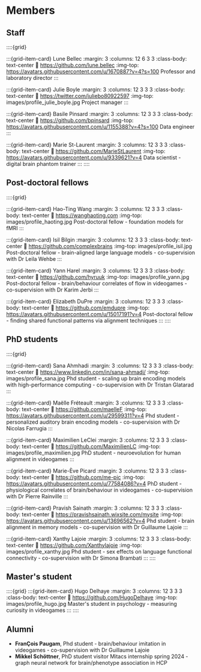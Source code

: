 # Members

## Staff

::::{grid}

:::{grid-item-card} Lune Bellec
:margin: 3
:columns: 12 6 3 3
:class-body: text-center
:link: https://github.com/lune.bellec
:img-top: https://avatars.githubusercontent.com/u/1670887?v=4?s=100
Professor and laboratory director
:::

:::{grid-item-card} Julie Boyle
:margin: 3
:columns: 12 3 3 3
:class-body: text-center
:link: https://twitter.com/juliebo80922597
:img-top: images/profile_julie_boyle.jpg
Project manager
:::

:::{grid-item-card} Basile Pinsard
:margin: 3
:columns: 12 3 3 3
:class-body: text-center
:link: https://github.com/bpinsard
:img-top: https://avatars.githubusercontent.com/u/1155388?v=4?s=100
Data engineer
:::

:::{grid-item-card} Marie St-Laurent
:margin: 3
:columns: 12 3 3 3
:class-body: text-center
:link: https://github.com/MarieStLaurent
:img-top: https://avatars.githubusercontent.com/u/9339621?v=4
Data scientist - digital brain phantom trainer
:::
::::

## Post-doctoral fellows

::::{grid}

:::{grid-item-card} Hao-Ting Wang
:margin: 3
:columns: 12 3 3 3
:class-body: text-center
:link: https://wanghaoting.com
:img-top: images/profile_haoting.jpg
Post-doctoral fellow - foundation models for fMRI
:::

:::{grid-item-card} Isil Bilgin
:margin: 3
:columns: 12 3 3 3
:class-body: text-center
:link: https://github.com/complexbrains
:img-top: images/profile_isil.jpg
Post-doctoral fellow - brain-aligned large language models - co-supervision with Dr Leila Wehbe
:::

:::{grid-item-card} Yann Harel
:margin: 3
:columns: 12 3 3 3
:class-body: text-center
:link: https://github.com/hyruuk
:img-top: images/profile_yann.jpg
Post-doctoral fellow - brain/behaviour correlates of flow in videogames - co-supervision with Dr Karim Jerbi
:::


:::{grid-item-card} Elizabeth DuPre
:margin: 3
:columns: 12 3 3 3
:class-body: text-center
:link: https://github.com/emdupre
:img-top: https://avatars.githubusercontent.com/u/15017191?v=4
Post-doctoral fellow - finding shared functional patterns via alignment techniques
:::
::::

## PhD students
::::{grid}

:::{grid-item-card} Sana Ahmhadi
:margin: 3
:columns: 12 3 3 3
:class-body: text-center
:link: https://www.linkedin.com/in/sana-ahmadi/
:img-top: images/profile_sana.jpg
Phd student - scaling up brain encoding models with high-performance computing - co-supervision with Dr Tristan Glatarad
:::

:::{grid-item-card} Maëlle Fréteault
:margin: 3
:columns: 12 3 3 3
:class-body: text-center
:link: https://github.com/maelleF
:img-top: https://avatars.githubusercontent.com/u/29599311?v=4
Phd student - personalized auditory brain encoding models - co-supervision with Dr Nicolas Farrugia
:::

:::{grid-item-card} Maximilien LeClei
:margin: 3
:columns: 12 3 3 3
:class-body: text-center
:link: https://github.com/MaximilienLC
:img-top: images/profile_maximilien.jpg
PhD student - neuroevolution for human alignment in videogames
:::

:::{grid-item-card} Marie-Ève Picard
:margin: 3
:columns: 12 3 3 3
:class-body: text-center
:link: https://github.com/me-pic
:img-top: https://avatars.githubusercontent.com/u/77584086?v=4
PhD student - physiological correlates of brain/behaviour in videogames - co-supervision with Dr Pierre Rainville
:::

:::{grid-item-card} Pravish Sainath
:margin: 3
:columns: 12 3 3 3
:class-body: text-center
:link: https://pravishsainath.wixsite.com/mysite
:img-top: https://avatars.githubusercontent.com/u/13696562?v=4
Phd student - brain alignment in memory models - co-supervision with Dr Guillaume Lajoie
:::

:::{grid-item-card} Xanthy Lajoie
:margin: 3
:columns: 12 3 3 3
:class-body: text-center
:link: https://github.com/Xanthylajoie
:img-top: images/profile_xanthy.jpg
Phd student - sex effects on language functional connectivity - co-supervision with Dr Simona Brambati
:::
::::

## Master's student
::::{grid}
:::{grid-item-card} Hugo Delhaye
:margin: 3
:columns: 12 3 3 3
:class-body: text-center
:link: https://github.com/HugoDelhaye
:img-top: images/profile_hugo.jpg
Master's student in psychology - measuring curiosity in videogames
:::
::::


## Alumni
 * **FranÇois Paugam**, Phd student - brain/behaviour imitation in videogames - co-supervision with Dr Guillaume Lajoie
 * **Mikkel Schöttner**, PhD student visitor Mitacs internship spring 2024 - graph neural network for brain/phenotype association in HCP
